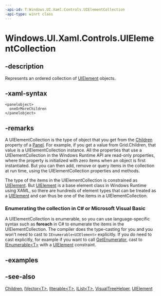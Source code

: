 ```yaml
---
-api-id: T:Windows.UI.Xaml.Controls.UIElementCollection
-api-type: winrt class
---
```


<!-- Class syntax.
public class UIElementCollection : Windows.Foundation.Collections.IIterable<Windows.UI.Xaml.UIElement>, Windows.Foundation.Collections.IVector<Windows.UI.Xaml.UIElement>, Windows.UI.Xaml.Controls.IUIElementCollection
-->

# Windows.UI.Xaml.Controls.UIElementCollection

## -description
Represents an ordered collection of [UIElement](../windows.ui.xaml/uielement.md) objects.



## -xaml-syntax
```xaml
<panelobject>
  oneOrMoreChildren
</panelobject>
```


## -remarks
A UIElementCollection is the type of object that you get from the [Children](panel_children.md) property of a [Panel](panel.md). For example, if you get a value from Grid.Children, that value is a UIElementCollection instance. All the properties that use a UIElementCollection in the Windows Runtime  API are read-only properties, where the property is initialized with zero items when an object is first instantiated. But you can then add, remove or query items in the collection at run time, using the UIElementCollection properties and methods.

The type of the items in the UIElementCollection is constrained as [UIElement](../windows.ui.xaml/uielement.md). But [UIElement](../windows.ui.xaml/uielement.md) is a base element class in Windows Runtime using XAML, so there are hundreds of element types that can be treated as a [UIElement](../windows.ui.xaml/uielement.md) and can thus be one of the items in a UIElementCollection.




<!--Begin NET note for IEnumerable support-->
### Enumerating the collection in C# or Microsoft Visual Basic

A UIElementCollection is enumerable, so you can use language-specific syntax such as **foreach** in C# to enumerate the items in the UIElementCollection. The compiler does the type-casting for you and you won't need to cast to `IEnumerable<UIElement>` explicitly. If you do need to cast explicitly, for example if you want to call [GetEnumerator](/dotnet/api/system.collections.ienumerable.getenumerator?view=dotnet-uwp-10.0&preserve-view=true), cast to [IEnumerable&lt;T&gt;](/dotnet/api/system.collections.generic.ienumerable-1?view=dotnet-uwp-10.0&preserve-view=true) with a [UIElement](../windows.ui.xaml/uielement.md) constraint.


<!--End NET note for IEnumerable support-->

## -examples

## -see-also
[Children](panel_children.md), [IVector&lt;T&gt;](../windows.foundation.collections/ivector_1.md), [IIterable&lt;T&gt;](../windows.foundation.collections/iiterable_1.md), [IList&lt;T&gt;](/dotnet/api/system.collections.generic.ilist-1?view=dotnet-uwp-10.0&preserve-view=true), [VisualTreeHelper](../windows.ui.xaml.media/visualtreehelper.md), [UIElement](../windows.ui.xaml/uielement.md)
